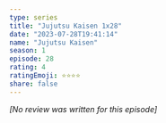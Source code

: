 ```yaml
---
type: series
title: "Jujutsu Kaisen 1x28"
date: "2023-07-28T19:41:14"
name: "Jujutsu Kaisen"
season: 1
episode: 28
rating: 4
ratingEmoji: ⭐️⭐️⭐️⭐️
share: false
---
```


*[No review was written for this episode]*
